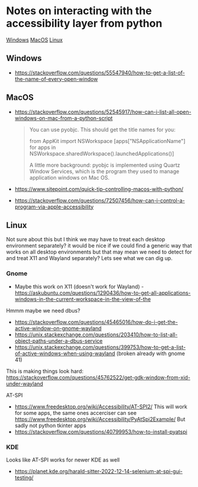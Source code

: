 
# Notes on interacting with the accessibility layer from python

[Windows](#windows)
[MacOS](#macos)
[Linux](#linux)


## Windows

- https://stackoverflow.com/questions/55547940/how-to-get-a-list-of-the-name-of-every-open-window


## MacOS

- https://stackoverflow.com/questions/52545917/how-can-i-list-all-open-windows-on-mac-from-a-python-script
	> You can use pyobjc. This should get the title names for you:
	>
	> from AppKit import NSWorkspace
	> [apps["NSApplicationName"] for apps in NSWorkspace.sharedWorkspace().launchedApplications()]
	>
	> A little more background: pyobjc is implemented using Quartz Window Services, which is the program they used to manage application windows on Mac OS.

- https://www.sitepoint.com/quick-tip-controlling-macos-with-python/

- https://stackoverflow.com/questions/72507456/how-can-i-control-a-program-via-apple-accessibility


## Linux

Not sure about this but I think we may have to treat each desktop environment separately? it would be nice if we could find a generic way that works on all desktop environments but that may mean we need to detect for and treat X11 and Wayland separately? Lets see what we can dig up.

### Gnome

- Maybe this work on X11 (doesn't work for Wayland) - https://askubuntu.com/questions/1290436/how-to-get-all-applications-windows-in-the-current-workspace-in-the-view-of-the


Hmmm maybe we need dbus?
- https://stackoverflow.com/questions/45465016/how-do-i-get-the-active-window-on-gnome-wayland
- https://unix.stackexchange.com/questions/203410/how-to-list-all-object-paths-under-a-dbus-service
- https://unix.stackexchange.com/questions/399753/how-to-get-a-list-of-active-windows-when-using-wayland (broken already with gnome 41)


This is making things look hard: https://stackoverflow.com/questions/45762522/get-gdk-window-from-xid-under-wayland


AT-SPI
- https://www.freedesktop.org/wiki/Accessibility/AT-SPI2/
This will work for some apps, the same ones accerciser can see https://www.freedesktop.org/wiki/Accessibility/PyAtSpi2Example/
But sadly not python tkinter apps
- https://stackoverflow.com/questions/40799953/how-to-install-pyatspi


### KDE

Looks like AT-SPI works for newer KDE as well
- https://planet.kde.org/harald-sitter-2022-12-14-selenium-at-spi-gui-testing/

